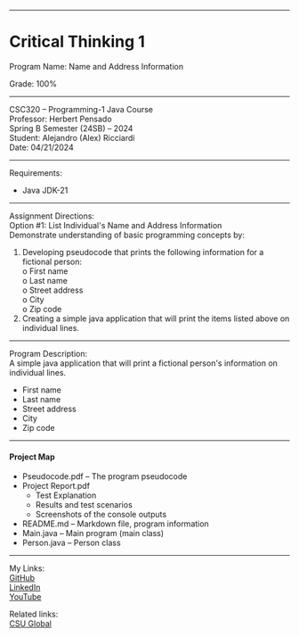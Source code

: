 ﻿-----------------------------------------------------------------------------------------------------------------------------
# Critical Thinking 1
Program Name: Name and Address Information

Grade:  100%  

-----------------------------------------------------------------------------------------------------------------------------

CSC320 – Programming-1 Java Course  
Professor: Herbert Pensado  
Spring B Semester (24SB) – 2024  
Student: Alejandro (Alex) Ricciardi  
Date: 04/21/2024   

-----------------------------------------------------------------------------------------------------------------------------

Requirements:  
- Java JDK-21  

-----------------------------------------------------------------------------------------------------------------------------

Assignment Directions:  
Option #1: List Individual's Name and Address Information  
Demonstrate understanding of basic programming concepts by:  
1. Developing pseudocode that prints the following information for a fictional person:  
o First name  
o Last name  
o Street address  
o City  
o Zip code  
2. Creating a simple java application that will print the items listed above on individual lines.  

-----------------------------------------------------------------------------------------------------------------------------

Program Description:  
A simple java application that will print a fictional person's information on individual lines.  
-	First name  
-	Last name  
-	Street address  
-	City  
-	Zip code  

-----------------------------------------------------------------------------------------------------------------------------

#### Project Map
- Pseudocode.pdf – The program pseudocode  
- Project Report.pdf  
	- Test Explanation  
	- Results and test scenarios   
	- Screenshots of the console outputs  
- README.md – Markdown file, program information 
- Main.java – Main program (main class)
- Person.java – Person class

-----------------------------------------------------------------------------------------------------------------------------

My Links:   
[GitHub](https://github.com/Omegapy)  
[LinkedIn](https://www.linkedin.com/in/alex-ricciardi/)   
[YouTube](https://www.youtube.com/channel/UC4rMaQ7sqywMZkfS1xGh2AA)

Related links:  
[CSU Global](https://csuglobal.edu/) 





